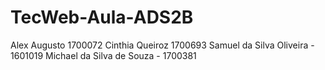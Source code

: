 # TecWeb-Aula-ADS2B
Alex Augusto 1700072
Cinthia Queiroz 1700693
Samuel da Silva Oliveira - 1601019
Michael da Silva de Souza - 1700381
